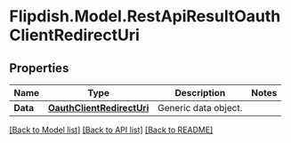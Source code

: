 # Flipdish.Model.RestApiResultOauthClientRedirectUri
## Properties

Name | Type | Description | Notes
------------ | ------------- | ------------- | -------------
**Data** | [**OauthClientRedirectUri**](OauthClientRedirectUri.md) | Generic data object. | 

[[Back to Model list]](../README.md#documentation-for-models) [[Back to API list]](../README.md#documentation-for-api-endpoints) [[Back to README]](../README.md)

